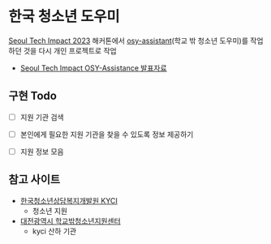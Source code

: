 # 한국 청소년 도우미

[Seoul Tech Impact 2023](https://www.seoultechimpact.com/past-hackathons?year=2023) 해커톤에서 [osy-assistant](https://github.com/koremp/osy-assistant)(학교 밖 청소년 도우미)를 작업하던 것을 다시 개인 프로젝트로 작업

- [Seoul Tech Impact OSY-Assistance 발표자료](https://docs.google.com/presentation/d/1_hpIDIYBVm355Kyia4AEUqvWEIt2B4-YlWpYBcPSvw4/edit?usp=sharing)

## 구현 Todo

- [ ] 지원 기관 검색
- [ ] 본인에게 필요한 지원 기관을 찾을 수 있도록 정보 제공하기
- [ ] 지원 정보 모음


## 참고 사이트

- [한국청소년상담복지개발원 KYCI](https://www.kyci.or.kr/)
  - 청소년 지원
- [대전광역시 학교밖청소년지원센터](http://cumdream.or.kr/)
  - kyci 산하 기관
